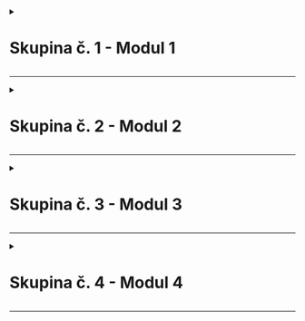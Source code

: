 <details>
<summary><h1>Skupina č. 1 - Modul 1</h1></summary>

Púček Ľubomír, Švejda Adam Ladislav, Čimbora Jakub, Holánik Martin Darius  

| Dátum | Aktuálny stav projektu |
|---------|---------|
| ...| ...|
| ... | ... |

</details>  

---

<details>
<summary><h1>Skupina č. 2 - Modul 2</h1></summary>

Polkoráb Samo, Michel Matúš, Kutlik Ondrej

| Dátum | Aktuálny stav projektu |
|---------|---------|
| ...| ...|
| ... | ... |

</details>  

---

<details>
<summary><h1>Skupina č. 3 - Modul 3</h1></summary>

Olbert Michal, Papučík Matej

| Dátum | Aktuálny stav projektu |
|---------|---------|
| ...| ...|
| ... | ... |

</details>  

---

<details>
<summary><h1>Skupina č. 4 - Modul 4</h1></summary>

Meno Priezvisko, Meno Priezvisko, Meno Priezvisko...

| Dátum | Aktuálny stav projektu |
|---------|---------|
| ...| ...|
| ... | ... |

</details>  

---


<!-- 

----- Komentáre -----

# Skupina č. X

| Dátum | Aktuálny stav projektu |
|---------|---------|
| 1.1.2025 | Tu budeme písať postupný progres s vypracovaním zadania... <br> nový riadok |
| ...| ...|
| ... | ... |

 
<details>
<summary><h1>Skupina č. 1 - Modul 1</h1></summary>

Meno Priezvisko, Meno Priezvisko, Meno Priezvisko...

| Dátum | Aktuálny stav projektu |
|---------|---------|
| ...| ...|
| ... | ... |

</details>  
 
  -->


